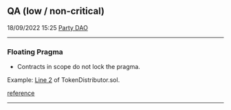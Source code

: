 ## QA (low / non-critical)
18/09/2022 15:25
[Party DAO](https://github.com/code-423n4/2022-09-party)
* * *

### Floating Pragma
- Contracts in scope do not lock the pragma.

Example: [Line 2](https://github.com/PartyDAO/party-contracts-c4/blob/main/contracts/distribution/TokenDistributor.sol?plain=1#L2) of TokenDistributor.sol.

[reference](https://swcregistry.io/docs/SWC-103)
* * *